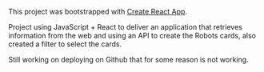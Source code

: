 This project was bootstrapped with [Create React App](https://github.com/facebook/create-react-app).

Project using JavaScript + React to deliver an application that retrieves information from the web and using an API to create the Robots cards, also created a filter to select the cards.

Still working on deploying on Github that for some reason is not working.
